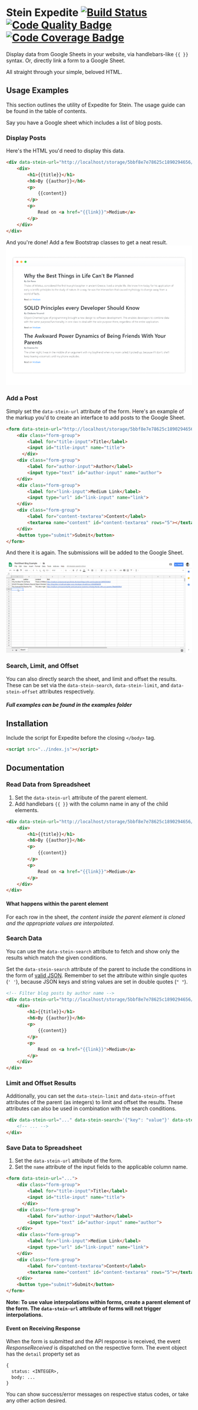 <!-- Change the URL in all samples, use jsDelivr as CDN, mention about XSS -->

# Stein Expedite [![Build Status](https://travis-ci.com/shivensinha4/Stein-Expedite.svg?token=x3fmHcesiyXMyg1SGYVm&branch=master)](https://travis-ci.com/shivensinha4/Stein-Expedite) [![Code Quality Badge](https://api.codacy.com/project/badge/Grade/d632e2064f934c52a513d6d3304a55b0)](https://www.codacy.com?utm_source=github.com&amp;utm_medium=referral&amp;utm_content=shivensinha4/Stein-Expedite&amp;utm_campaign=Badge_Grade) [![Code Coverage Badge](https://api.codacy.com/project/badge/Coverage/d632e2064f934c52a513d6d3304a55b0)](https://www.codacy.com?utm_source=github.com&utm_medium=referral&utm_content=shivensinha4/Stein-Expedite&utm_campaign=Badge_Coverage)

Display data from Google Sheets in your website, via handlebars-like `{{ }}` syntax. Or, directly link a form to a Google Sheet.

All straight through your simple, beloved HTML.

## Usage Examples
This section outlines the utility of Expedite for Stein. The usage guide can be found in the table of contents.

Say you have a Google sheet which includes a list of blog posts.

<!-- Insert image here! -->

### Display Posts
Here's the HTML you'd need to display this data.
```html
<div data-stein-url="http://localhost/storage/5bbf8e7e78625c1890294656/Sheet1">
    <div>
        <h1>{{title}}</h1>
        <h6>By {{author}}</h6>
        <p>
            {{content}}
        </p>
        <p>
            Read on <a href="{{link}}">Medium</a>
        </p>
    </div>
</div>
```

And you're done! Add a few Bootstrap classes to get a neat result.
![Posts List Demo Screenshot](assets/demo-blog-screenshot.png?raw=true)

### Add a Post
Simply set the `data-stein-url` attribute of the form. Here's an example of the markup you'd to create an interface to add posts to the Google Sheet.

```html
<form data-stein-url="http://localhost/storage/5bbf8e7e78625c1890294656/Sheet1">
    <div class="form-group">
        <label for="title-input">Title</label>
        <input id="title-input" name="title">
      </div>
    <div class="form-group">
        <label for="author-input">Author</label>
        <input type="text" id="author-input" name="author">
    </div>
    <div class="form-group">
        <label for="link-input">Medium Link</label>
        <input type="url" id="link-input" name="link">
    </div>
    <div class="form-group">
        <label for="content-textarea">Content</label>
        <textarea name="content" id="content-textarea" rows="5"></textarea>
    </div>
    <button type="submit">Submit</button>
</form>
```
And there it is again. The submissions will be added to the Google Sheet.

![Add Post Demo GIF](assets/demo-form.gif)

### Search, Limit, and Offset
You can also directly search the sheet, and limit and offset the results. These can be set via the `data-stein-search`, `data-stein-limit`, and `data-stein-offset` attributes respectively.

##### Full examples can be found in the _examples_ folder

## Installation
Include the script for Expedite before the closing `</body>` tag.
```html
<script src="../index.js"></script>
```

## Documentation
### Read Data from Spreadsheet
1.  Set the `data-stein-url` attribute of the parent element.
2.  Add handlebars `{{ }}` with the column name in any of the child elements.

```html
<div data-stein-url="http://localhost/storage/5bbf8e7e78625c1890294656/Sheet1">
    <div>
        <h1>{{title}}</h1>
        <h6>By {{author}}</h6>
        <p>
            {{content}}
        </p>
        <p>
            Read on <a href="{{link}}">Medium</a>
        </p>
    </div>
</div>
```

#### What happens within the parent element
For each row in the sheet, _the content inside the parent element is cloned and the appropriate values are interpolated_.

### Search Data
You can use the `data-stein-search` attribute to fetch and show only the results which match the given conditions.

Set the `data-stein-search` attribute of the parent to include the conditions in the form of [valid JSON](http://json.org/example.html). Remember to set the attribute within single quotes (`' '`), because JSON keys and string values are set in double quotes (`" "`).

```html
<!-- Filter blog posts by author name -->
<div data-stein-url="http://localhost/storage/5bbf8e7e78625c1890294656/Sheet1" data-stein-search='{"author": "Zat Rana"}'>
    <div>
        <h1>{{title}}</h1>
        <h6>By {{author}}</h6>
        <p>
            {{content}}
        </p>
        <p>
            Read on <a href="{{link}}">Medium</a>
        </p>
    </div>
</div>
```

### Limit and Offset Results
Additionally, you can set the `data-stein-limit` and `data-stein-offset` attributes of the parent (as integers) to limit and offset the results. These attributes can also be used in combination with the search conditions.

```html
<div data-stein-url="..." data-stein-search='{"key": "value"}' data-stein-limit="3" data-stein-offset="1">
	<!-- ... -->
</div>
```

### Save Data to Spreadsheet
1.  Set the `data-stein-url` attribute of the form.
2.  Set the `name` attribute of the input fields to the applicable column name.

```html
<form data-stein-url="...">
    <div class="form-group">
        <label for="title-input">Title</label>
        <input id="title-input" name="title">
      </div>
    <div class="form-group">
        <label for="author-input">Author</label>
        <input type="text" id="author-input" name="author">
    </div>
    <div class="form-group">
        <label for="link-input">Medium Link</label>
        <input type="url" id="link-input" name="link">
    </div>
    <div class="form-group">
        <label for="content-textarea">Content</label>
        <textarea name="content" id="content-textarea" rows="5"></textarea>
    </div>
    <button type="submit">Submit</button>
</form>
```
**Note: To use value interpolations within forms, create a parent element of the form. The `data-stein-url` attribute of forms will not trigger interpolations.**

#### Event on Receiving Response
When the form is submitted and the API response is received, the event _ResponseReceived_ is dispatched on the respective form. The event object has the `detail` property set as 
```json5
{
  status: <INTEGER>,
  body: ...
}
```

You can show success/error messages on respective status codes, or take any other action desired.

<!-- Expedite for Stein helps add Stein super-powers to your website, without the need to play with programming languages and the Stein API. -->
